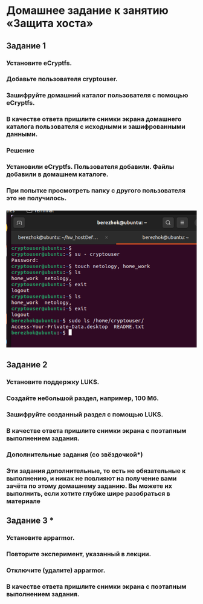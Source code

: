 # Домашнее задание к занятию «Защита хоста»

## Задание 1
### Установите eCryptfs.
### Добавьте пользователя cryptouser.
### Зашифруйте домашний каталог пользователя с помощью eCryptfs.
### В качестве ответа пришлите снимки экрана домашнего каталога пользователя с исходными и зашифрованными данными.

### Решение
### Установили eCryptfs. Пользователя добавили. Файлы добавили в домашнем каталоге. 
### При попытке просмотреть папку с другого пользователя это не получилось.
### ![](https://github.com/Berezhok/hw_hostDefense/blob/main/img/zad1.png)

## Задание 2
### Установите поддержку LUKS.
### Создайте небольшой раздел, например, 100 Мб.
### Зашифруйте созданный раздел с помощью LUKS.
### В качестве ответа пришлите снимки экрана с поэтапным выполнением задания.

### Дополнительные задания (со звёздочкой*)
### Эти задания дополнительные, то есть не обязательные к выполнению, и никак не повлияют на получение вами зачёта по этому домашнему заданию. Вы можете их выполнить, если хотите глубже шире разобраться в материале

## Задание 3 *
### Установите apparmor.
### Повторите эксперимент, указанный в лекции.
### Отключите (удалите) apparmor.
### В качестве ответа пришлите снимки экрана с поэтапным выполнением задания.